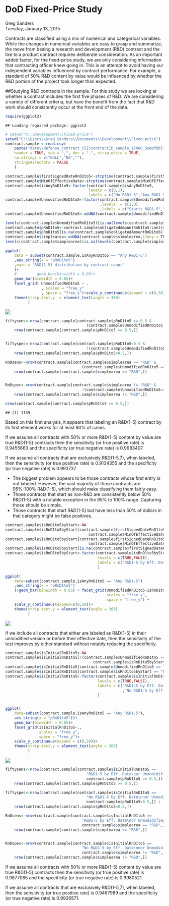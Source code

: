 # DoD Fixed-Price Study
Greg Sanders  
Tuesday, January 13, 2015  

Contracts are classified using a mix of numerical and categorical variables. While the changes in numerical variables are easy to grasp and summarize, the move from besing a research and development (R&D) contract and the like to a product contract requires deliberate consideration. As an important added factor, for the fixed-price study, we are only considering information that contracting officer knew going in. This is an attempt to avoid having our independent variables influenced by contract performance. For example, a standard of 50% R&D content by value would be influenced by whether the R&D portion of the project took longer than expected.

##Studying R&D contracts in the sample.
For this study we are looking at whether a contract includes the first five phases of R&D. We are considering a variety of different criteria, but have the benefit from the fact that R&D work should consistently occur at the front end of the data.


```r
require(ggplot2)
```

```
## Loading required package: ggplot2
```

```r
# setwd("K:\\Development\\Fixed-price")
setwd("C:\\Users\\Greg Sanders\\Documents\\Development\\Fixed-price")
contract.sample <-read.csv(
    paste("data\\defense_contract_CSIScontractID_sample_15000_SumofObligatedAmount.csv",sep = ""),
    header = TRUE, sep = ",", dec = ".", strip.white = TRUE, 
    na.strings = c("NULL","NA",""),
    stringsAsFactors = FALSE
    )

contract.sample$firstSignedDateRnD1to5<-strptime(contract.sample$firstSignedDateRnD1to5,"%Y-%m-%d")
contract.sample$MinOfEffectiveDate<-strptime(contract.sample$MinOfEffectiveDate,"%Y-%m-%d")
contract.sample$isAnyRnD1to5<-factor(contract.sample$isAnyRnD1to5,
                                     levels = c(0,1),
                                     labels = c("No R&D1-5","Any R&D1-5"))
contract.sample$UnmodifiedRnD1to5<-factor(contract.sample$UnmodifiedRnD1to5
                                          ,levels  = c(1,0)
                                          ,labels = c("Starts R&D1-5","Other Start"))
contract.sample$UnmodifiedRnD1to5<-addNA(contract.sample$UnmodifiedRnD1to5,ifany = TRUE)

levels(contract.sample$UnmodifiedRnD1to5)[is.na(levels(contract.sample$UnmodifiedRnD1to5))] <- "Unlabeled Start"
contract.sample$pRnD1to5<-contract.sample$obligatedAmountRnD1to5/contract.sample$SumofObligatedAmount
contract.sample$pRnD1to5[is.na(contract.sample$obligatedAmountRnD1to5)]<-0
contract.sample$simplearea<-addNA(contract.sample$simplearea,ifany = TRUE)
levels(contract.sample$simplearea)[is.na(levels(contract.sample$simplearea))] <- "Unlabeled\nor Mixed"

ggplot(
    data = subset(contract.sample,isAnyRnD1to5 == "Any R&D1-5")
    ,aes_string(x = "pRnD1to5")
    ,main = "R&D(1-5) distribution by contract count"
    )+
    #         geom_bar(binwidth = 0.05)+
    geom_bar(binwidth = 0.05)+
    facet_grid( UnmodifiedRnD1to5 ~ .
                , scales = "free_y"
                , space = "free_y")+scale_y_continuous(expand = c(0,50))+
    theme(strip.text.y  = element_text(angle = 360)
          )
```

![](RnD_1to5_exploration_files/figure-html/setup-1.png) 

```r
fiftysens<-nrow(contract.sample[contract.sample$pRnD1to5 >= 0.5 &
                                    (contract.sample$UnmodifiedRnD1to5 == "Starts R&D1-5"),])/
    nrow(contract.sample[contract.sample$pRnD1to5 >= 0.5,])


fiftyspec<-nrow(contract.sample[contract.sample$pRnD1to5<0.5 &
                                    !(contract.sample$UnmodifiedRnD1to5 == "Starts R&D1-5"),]) /
    nrow(contract.sample[contract.sample$pRnD1to5<0.5,])

RnDsens<-nrow(contract.sample[contract.sample$simplearea == "R&D" &
                                  (contract.sample$UnmodifiedRnD1to5 == "Starts R&D1-5"),]) /
    nrow(contract.sample[contract.sample$simplearea == "R&D",])


RnDspec<-nrow(contract.sample[contract.sample$simplearea != "R&D" &
                                  !(contract.sample$UnmodifiedRnD1to5=="Starts R&D1-5"),]) /
    nrow(contract.sample[contract.sample$simplearea != "R&D",])

nrow(contract.sample[contract.sample$pRnD1to5 >= 0.5,])
```

```
## [1] 1139
```

Based on this first analysis, it appears that labeling an R&D(1-5) contract by its first element works for at least 90% of cases. 

If we assume all contracts with 50% or more R&D(1-5) content by value are true R&D(1-5) contracts then the sensitivity (or true positive rate) is 0.9455663 and the specificity (or true negative rate) is 0.9983407.

If we assume all contracts that are exclusively R&D(1-5,7), when labeled, then the sensitivity (or true positive rate) is 0.9134355 and the specificity (or true negative rate) is 0.993737.


* The biggest problem appears to be those contracts whose first entry is not labeled. However, the vast majority of those contracts are 95%-100% R&D(1-5), which should make classifying them fairly easy. 
* Those contracts that start as non-R&D are consistently below 50% R&D(1-5) with a notable exception in the 95% to 100% range. Capturing those should be simple.
* Those contracts that start R&D(1-5) but have less than 50% of dollars in that category might be false positives.


```r
contract.sample$isRnD1to5byStart<-NA
contract.sample$isRnD1to5byStart[contract.sample$firstSignedDateRnD1to5 <= 
                                     contract.sample$MinOfEffectiveDate]<-TRUE
contract.sample$isRnD1to5byStart[contract.sample$firstSignedDateRnD1to5 > 
                                     contract.sample$MinOfEffectiveDate]<-FALSE
contract.sample$isRnD1to5byStart[is.na(contract.sample$firstSignedDateRnD1to5)]<-FALSE
contract.sample$isRnD1to5byStart<-factor(contract.sample$isRnD1to5byStart,
                                         levels = c(TRUE,FALSE),
                                         labels = c("R&D1-5 by Eff. Date","No R&D1-5 by Eff. Date")
                                         )

ggplot(
    data=subset(contract.sample,isAnyRnD1to5 == "Any R&D1-5")
    ,aes_string(x = "pRnD1to5")
    )+geom_bar(binwidth = 0.05) + facet_grid(UnmodifiedRnD1to5~isRnD1to5byStart,
                                             scales = "free_y",
                                             space = "free_y") +
    scale_y_continuous(expand=c(0,50))+
    theme(strip.text.y = element_text(angle = 360)
          )
```

![](RnD_1to5_exploration_files/figure-html/VersusDate-1.png) 

If we include all contracts that either are labeled as R&D(1-5) in their unmodified version or before their effective date, then the sensitivity of the test improves by either standard without notably reducing the specificity.



```r
contract.sample$isInitialRnD1to5<-NA
contract.sample$isInitialRnD1to5[!(contract.sample$UnmodifiedRnD1to5 == "Starts R&D1-5" |
                                       contract.sample$isRnD1to5byStart == "R&D1-5 by Eff. Date ")]<-FALSE
contract.sample$isInitialRnD1to5[contract.sample$UnmodifiedRnD1to5 == "Starts R&D1-5"]<-TRUE
contract.sample$isInitialRnD1to5[contract.sample$isRnD1to5byStart == "R&D1-5 by Eff. Date"]<-TRUE
contract.sample$isInitialRnD1to5<-factor(contract.sample$isInitialRnD1to5,
                                         levels = c(TRUE,FALSE),
                                         labels = c("R&D1-5 by Eff. Date\nor Unmodidified R&D1-5"
                                                    ,"No R&D1-5 by Eff. Date\nnor Unmodidified R&D1-5")
                                         )


ggplot(
    data=subset(contract.sample,isAnyRnD1to5 == "Any R&D1-5"),
    aes_string(x = "pRnD1to5"))+
    geom_bar(binwidth = 0.05)+
    facet_grid(isInitialRnD1to5~., 
               scales = "free_y",
               space = "free_y")+
    scale_y_continuous(expand = c(0,50))+
    theme(strip.text.y = element_text(angle = 360)
          )
```

![](RnD_1to5_exploration_files/figure-html/JointStandard-1.png) 

```r
fiftysens<-nrow(contract.sample[contract.sample$isInitialRnD1to5 ==
                                    "R&D1-5 by Eff. Date\nor Unmodidified R&D1-5" & 
                                    contract.sample$pRnD1to5 >= 0.5,]) /
    nrow(contract.sample[contract.sample$pRnD1to5 >= 0.5,])

fiftyspec<-nrow(contract.sample[contract.sample$isInitialRnD1to5 == 
                                    "No R&D1-5 by Eff. Date\nnor Unmodidified R&D1-5" &
                                    contract.sample$pRnD1to5<0.5,]) /
    nrow(contract.sample[contract.sample$pRnD1to5<0.5,])

RnDsens<-nrow(contract.sample[contract.sample$isInitialRnD1to5 == 
                                  "R&D1-5 by Eff. Date\nor Unmodidified R&D1-5" & 
                                  contract.sample$simplearea == "R&D",]) /
    nrow(contract.sample[contract.sample$simplearea == "R&D",])


RnDspec<-nrow(contract.sample[contract.sample$isInitialRnD1to5 == 
                                  "No R&D1-5 by Eff. Date\nnor Unmodidified R&D1-5" &
                                  contract.sample$simplearea != "R&D",]) /
    nrow(contract.sample[contract.sample$simplearea != "R&D",])
```
If we assume all contracts with 50% or more R&D(1-5) content by value are true R&D(1-5) contracts then the sensitivity (or true positive rate) is 0.9877085 and the specificity (or true negative rate) is 0.9980521.

If we assume all contracts that are exclusively R&D(1-5,7), when labeled, then the sensitivity (or true positive rate) is 0.9467989 and the specificity (or true negative rate) is 0.9926571.
